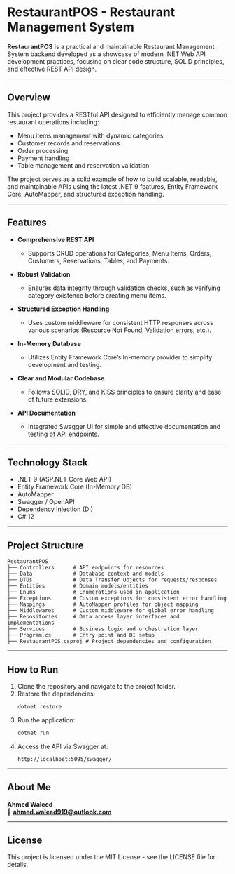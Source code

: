 # RestaurantPOS - Restaurant Management System

**RestaurantPOS** is a practical and maintainable Restaurant Management System backend developed as a showcase of modern .NET Web API development practices, focusing on clear code structure, SOLID principles, and effective REST API design.

---

## Overview

This project provides a RESTful API designed to efficiently manage common restaurant operations including:

- Menu items management with dynamic categories
- Customer records and reservations
- Order processing
- Payment handling
- Table management and reservation validation

The project serves as a solid example of how to build scalable, readable, and maintainable APIs using the latest .NET 9 features, Entity Framework Core, AutoMapper, and structured exception handling.

---

## Features

- **Comprehensive REST API**

  - Supports CRUD operations for Categories, Menu Items, Orders, Customers, Reservations, Tables, and Payments.

- **Robust Validation**

  - Ensures data integrity through validation checks, such as verifying category existence before creating menu items.

- **Structured Exception Handling**

  - Uses custom middleware for consistent HTTP responses across various scenarios (Resource Not Found, Validation errors, etc.).

- **In-Memory Database**

  - Utilizes Entity Framework Core’s In-memory provider to simplify development and testing.

- **Clear and Modular Codebase**

  - Follows SOLID, DRY, and KISS principles to ensure clarity and ease of future extensions.

- **API Documentation**
  - Integrated Swagger UI for simple and effective documentation and testing of API endpoints.

---

## Technology Stack

- .NET 9 (ASP.NET Core Web API)
- Entity Framework Core (In-Memory DB)
- AutoMapper
- Swagger / OpenAPI
- Dependency Injection (DI)
- C# 12

---

## Project Structure

```
RestaurantPOS
├── Controllers      # API endpoints for resources
├── Data             # Database context and models
├── DTOs             # Data Transfer Objects for requests/responses
├── Entities         # Domain models/entities
├── Enums            # Enumerations used in application
├── Exceptions       # Custom exceptions for consistent error handling
├── Mappings         # AutoMapper profiles for object mapping
├── Middlewares      # Custom middleware for global error handling
├── Repositories     # Data access layer interfaces and implementations
├── Services         # Business logic and orchestration layer
├── Program.cs       # Entry point and DI setup
├── RestaurantPOS.csproj # Project dependencies and configuration
```

---

## How to Run

1. Clone the repository and navigate to the project folder.
2. Restore the dependencies:
   ```bash
   dotnet restore
   ```
3. Run the application:
   ```bash
   dotnet run
   ```
4. Access the API via Swagger at:
   ```
   http://localhost:5095/swagger/
   ```

---

## About Me

**Ahmed Waleed**  
📧 **ahmed.waleed919@outlook.com**

---

## License

This project is licensed under the MIT License - see the LICENSE file for details.
